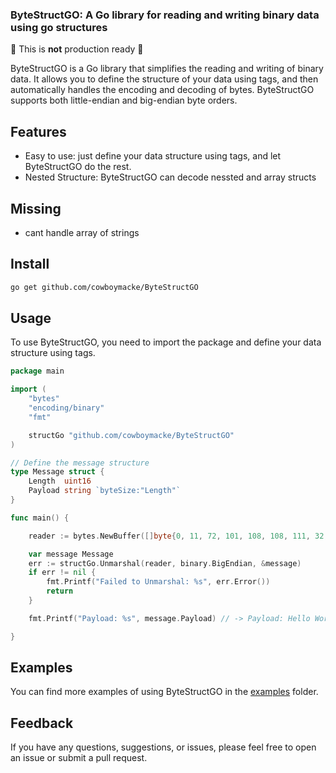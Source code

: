 ### ByteStructGO: A Go library for reading and writing binary data using go structures
:construction: This is **not** production ready :construction:

ByteStructGO is a Go library that simplifies the reading and writing of binary data. It allows you to define the structure of your data using tags, and then automatically handles the encoding and decoding of bytes. ByteStructGO supports both little-endian and big-endian byte orders.

## Features
-  Easy to use: just define your data structure using tags, and let ByteStructGO do the rest.
-  Nested Structure: ByteStructGO can decode nessted and array structs

## Missing
- cant handle array of strings


## Install

```sh
go get github.com/cowboymacke/ByteStructGO
```

## Usage

To use ByteStructGO, you need to import the package and define your data structure using tags.


```go
package main

import (
	"bytes"
	"encoding/binary"
	"fmt"

	structGo "github.com/cowboymacke/ByteStructGO"
)

// Define the message structure
type Message struct {
	Length  uint16 
	Payload string `byteSize:"Length"`
}

func main() {

	reader := bytes.NewBuffer([]byte{0, 11, 72, 101, 108, 108, 111, 32, 87, 111, 114, 108, 100})

	var message Message
	err := structGo.Unmarshal(reader, binary.BigEndian, &message)
	if err != nil {
		fmt.Printf("Failed to Unmarshal: %s", err.Error())
		return
	}

	fmt.Printf("Payload: %s", message.Payload) // -> Payload: Hello World

}

```




## Examples
You can find more examples of using ByteStructGO in the [examples] folder.


## Feedback
If you have any questions, suggestions, or issues, please feel free to open an issue or submit a pull request.




<!-- MARKDOWN LINKS & IMAGES -->
<!-- https://www.markdownguide.org/basic-syntax/#reference-style-links -->


[examples]:https://github.com/MarcusLing/ByteStructGO/tree/main/examples
